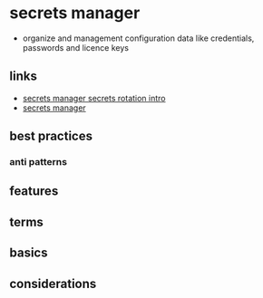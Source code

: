 # secrets manager

- organize and management configuration data like credentials, passwords and licence keys

## links

- [secrets manager secrets rotation intro](https://docs.aws.amazon.com/secretsmanager/latest/userguide/rotate-secrets_how.html)
- [secrets manager](https://docs.aws.amazon.com/secretsmanager/latest/userguide/intro.html)

## best practices

### anti patterns

## features

## terms

## basics

## considerations
